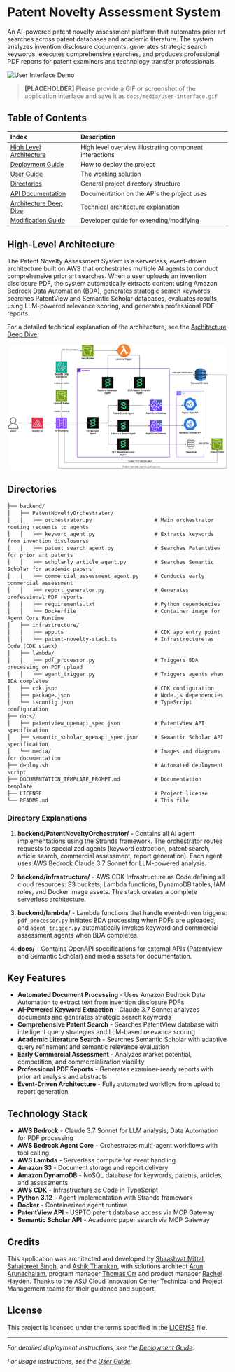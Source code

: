 # Patent Novelty Assessment System

An AI-powered patent novelty assessment platform that automates prior art searches across patent databases and academic literature. The system analyzes invention disclosure documents, generates strategic search keywords, executes comprehensive searches, and produces professional PDF reports for patent examiners and technology transfer professionals.

![User Interface Demo](./docs/media/user-interface.gif)
> **[PLACEHOLDER]** Please provide a GIF or screenshot of the application interface and save it as `docs/media/user-interface.gif`

## Table of Contents

| Index                                               | Description                                             |
| :-------------------------------------------------- | :------------------------------------------------------ |
| [High Level Architecture](#high-level-architecture) | High level overview illustrating component interactions |
| [Deployment Guide](./docs/deploymentGuide.md)      | How to deploy the project                               |
| [User Guide](./docs/userGuide.md)                  | The working solution                                    |
| [Directories](#directories)                         | General project directory structure                     |
| [API Documentation](./docs/APIdoc.md)              | Documentation on the APIs the project uses              |
| [Architecture Deep Dive](./docs/architectureDeepDive.md) | Technical architecture explanation                |
| [Modification Guide](./docs/modificationGuide.md)  | Developer guide for extending/modifying                 |

## High-Level Architecture

The Patent Novelty Assessment System is a serverless, event-driven architecture built on AWS that orchestrates multiple AI agents to conduct comprehensive prior art searches. When a user uploads an invention disclosure PDF, the system automatically extracts content using Amazon Bedrock Data Automation (BDA), generates strategic search keywords, searches PatentView and Semantic Scholar databases, evaluates results using LLM-powered relevance scoring, and generates professional PDF reports.

For a detailed technical explanation of the architecture, see the [Architecture Deep Dive](./docs/architectureDeepDive.md).

![Architecture Diagram](./docs/media/architecture.png)

## Directories

```
├── backend/
│   ├── PatentNoveltyOrchestrator/
│   │   ├── orchestrator.py                    # Main orchestrator routing requests to agents
│   │   ├── keyword_agent.py                   # Extracts keywords from invention disclosures
│   │   ├── patent_search_agent.py             # Searches PatentView for prior art patents
│   │   ├── scholarly_article_agent.py         # Searches Semantic Scholar for academic papers
│   │   ├── commercial_assessment_agent.py     # Conducts early commercial assessment
│   │   ├── report_generator.py                # Generates professional PDF reports
│   │   ├── requirements.txt                   # Python dependencies
│   │   └── Dockerfile                         # Container image for Agent Core Runtime
│   ├── infrastructure/
│   │   ├── app.ts                             # CDK app entry point
│   │   └── patent-novelty-stack.ts            # Infrastructure as Code (CDK stack)
│   ├── lambda/
│   │   ├── pdf_processor.py                   # Triggers BDA processing on PDF upload
│   │   └── agent_trigger.py                   # Triggers agents when BDA completes
│   ├── cdk.json                               # CDK configuration
│   ├── package.json                           # Node.js dependencies
│   └── tsconfig.json                          # TypeScript configuration
├── docs/
│   ├── patentview_openapi_spec.json           # PatentView API specification
│   ├── semantic_scholar_openapi_spec.json     # Semantic Scholar API specification
│   └── media/                                 # Images and diagrams for documentation
├── deploy.sh                                  # Automated deployment script
├── DOCUMENTATION_TEMPLATE_PROMPT.md           # Documentation template
├── LICENSE                                    # Project license
└── README.md                                  # This file
```

### Directory Explanations

1. **backend/PatentNoveltyOrchestrator/** - Contains all AI agent implementations using the Strands framework. The orchestrator routes requests to specialized agents (keyword extraction, patent search, article search, commercial assessment, report generation). Each agent uses AWS Bedrock Claude 3.7 Sonnet for LLM-powered analysis.

2. **backend/infrastructure/** - AWS CDK Infrastructure as Code defining all cloud resources: S3 buckets, Lambda functions, DynamoDB tables, IAM roles, and Docker image assets. The stack creates a complete serverless architecture.

3. **backend/lambda/** - Lambda functions that handle event-driven triggers: `pdf_processor.py` initiates BDA processing when PDFs are uploaded, and `agent_trigger.py` automatically invokes keyword and commercial assessment agents when BDA completes.

4. **docs/** - Contains OpenAPI specifications for external APIs (PatentView and Semantic Scholar) and media assets for documentation.

## Key Features

- **Automated Document Processing** - Uses Amazon Bedrock Data Automation to extract text from invention disclosure PDFs
- **AI-Powered Keyword Extraction** - Claude 3.7 Sonnet analyzes documents and generates strategic search keywords
- **Comprehensive Patent Search** - Searches PatentView database with intelligent query strategies and LLM-based relevance scoring
- **Academic Literature Search** - Searches Semantic Scholar with adaptive query refinement and semantic relevance evaluation
- **Early Commercial Assessment** - Analyzes market potential, competition, and commercialization viability
- **Professional PDF Reports** - Generates examiner-ready reports with prior art analysis and abstracts
- **Event-Driven Architecture** - Fully automated workflow from upload to report generation

## Technology Stack

- **AWS Bedrock** - Claude 3.7 Sonnet for LLM analysis, Data Automation for PDF processing
- **AWS Bedrock Agent Core** - Orchestrates multi-agent workflows with tool calling
- **AWS Lambda** - Serverless compute for event handling
- **Amazon S3** - Document storage and report delivery
- **Amazon DynamoDB** - NoSQL database for keywords, patents, articles, and assessments
- **AWS CDK** - Infrastructure as Code in TypeScript
- **Python 3.12** - Agent implementation with Strands framework
- **Docker** - Containerized agent runtime
- **PatentView API** - USPTO patent database access via MCP Gateway
- **Semantic Scholar API** - Academic paper search via MCP Gateway

## Credits

This application was architected and developed by <a href="https://www.linkedin.com/in/shaashvatm156/" target="_blank">Shaashvat Mittal</a>, <a href="https://www.linkedin.com/in/sahajpreet/" target="_blank">Sahajpreet Singh</a>, and <a href="https://www.linkedin.com/in/ashik-tharakan/" target="_blank">Ashik Tharakan</a>, with solutions architect <a href="https://www.linkedin.com/in/arunarunachalam/" target="_blank">Arun Arunachalam</a>, program manager <a href="https://www.linkedin.com/in/thomas-orr/" target="_blank">Thomas Orr</a>  and product manager <a href="https://www.linkedin.com/in/rachelhayden/" target="_blank">Rachel Hayden</a>. Thanks to the ASU Cloud Innovation Center Technical and Project Management teams for their guidance and support.

## License

This project is licensed under the terms specified in the [LICENSE](./LICENSE) file.

---

*For detailed deployment instructions, see the [Deployment Guide](./docs/deploymentGuide.md).*

*For usage instructions, see the [User Guide](./docs/userGuide.md).*
